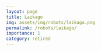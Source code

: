 ```yaml
---
layout: page
title: Laikago
img: assets/img/robots/laikago.png
permalink: /robots/laikago/
importance: 1
category: retired
---
```

